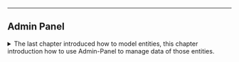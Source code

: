 



---

## **Admin Panel**
<details>  
<summary>  
The last chapter introduced how to model entities, this chapter introduction how to use Admin-Panel to manage data of those entities.
</summary>  

### **Display Types**
The Admin Panel supports various UI controls to display attributes:

- `"text"`: Single-line text input.
- `"textarea"`: Multi-line text input.
- `"editor"`: Rich text input.

- `"number"`: Single-line text input for numeric values only.
- `"datetime"`: Datetime picker for date and time inputs.
- `"date"`: Date picker for date-only inputs.

- `"image"`: Upload a single image, storing the image URL.
- `"gallery"`: Upload multiple images, storing their URLs.
- `"file"`: Upload a file, storing the file URL.

- `"dropdown"`: Select an item from a predefined list.
- `"multiselect"`: Select multiple items from a predefined list.
- `"lookup"`: Select an item from another entity with a many-to-one relationship (requires `Lookup` data type).

- `"picklist"`: Select multiple items from another entity with a many-to-many relationship (requires `Junction` data type).
- `"edittable"`: Manage items of a one-to-many sub-entity (requires `Collection` data type).

---

### **DataType to DisplayType Mapping Table**
Below is a mapping of valid `DataType` and `DisplayType` combinations:

| **DataType**  | **DisplayType** | **Description**                             |
|---------------|-----------------|---------------------------------------------|
| Int           | Number          | Input for integers.                         |
| Datetime      | Datetime        | Datetime picker for date and time inputs.   |
| Datetime      | Date            | Date picker for date-only inputs.           |
| String        | Number          | Input for numeric values.                   |
| String        | Datetime        | Datetime picker for date and time inputs.   |
| String        | Date            | Date picker for date-only inputs.           |
| String        | Text            | Single-line text input.                     |
| String        | Textarea        | Multi-line text input.                      |
| String        | Image           | Single image upload.                        |
| String        | Gallery         | Multiple image uploads.                     |
| String        | File            | File upload.                                |
| String        | Dropdown        | Select an item from a predefined list.      |
| String        | Multiselect     | Select multiple items from a predefined list.|
| Text          | Multiselect     | Select multiple items from a predefined list.|
| Text          | Gallery         | Multiple image uploads.                     |
| Text          | Textarea        | Multi-line text input.                      |
| Text          | Editor          | Rich text editor.                           |
| Lookup        | Lookup          | Select an item from another entity.         |
| Junction      | Picklist        | Select multiple items from another entity.  |
| Collection    | EditTable       | Manage items of a sub-entity.               |  

---

### **List Page**
[Example Course List Page](https://fluent-cms-admin.azurewebsites.net/_content/FluentCMS/admin/entities/course?offset=0&limit=20)

The **List Page** displays entities in a tabular format, supporting sorting, searching, and pagination for efficient browsing or locating of specific records.

#### **Sorting**
Sort records by clicking the `↑` or `↓` icon in the table header.
- [Order by Created At Example](https://fluent-cms-admin.azurewebsites.net/_content/FluentCMS/admin/entities/course?offset=0&limit=20&sort[created_at]=-1)
- [Order by Name Example](https://fluent-cms-admin.azurewebsites.net/_content/FluentCMS/admin/entities/course?offset=0&limit=20&sort[name]=1)

#### **Filtering**
Apply filters by clicking the Funnel icon in the table header.

- [Filter by Created At (2024-09-07)](https://fluent-cms-admin.azurewebsites.net/_content/FluentCMS/admin/entities/course?offset=0&limit=20&created_at[dateIs]=2024-09-07&sort[created_at]=1)
- [Filter by Course Name (Starts with A or C)](https://fluent-cms-admin.azurewebsites.net/_content/FluentCMS/admin/entities/course?offset=0&limit=20&name[operator]=or&name[startsWith]=A&name[startsWith]=C&sort[created_at]=1)

---

### **Detail Page**  
Detail page provides an interface to manage single record.  

#### Example of display types `date`,`image`, `gallery`, `muliselect`, `dropdown`,
[Lesson Detail Page](https://fluent-cms-admin.azurewebsites.net/_content/FluentCMS/admin/entities/lesson/6?ref=https%3A%2F%2Ffluent-cms-admin.azurewebsites.net%2F_content%2FFluentCMS%2Fadmin%2Fentities%2Fcourse%2F27%3Fref%3Dhttps%253A%252F%252Ffluent-cms-admin.azurewebsites.net%252F_content%252FFluentCMS%252Fadmin%252Fentities%252Fcourse%253Foffset%253D0%2526limit%253D20).

#### Example of `lookup`,`picklist`,`edittable`
[Course Detail Page](https://fluent-cms-admin.azurewebsites.net/_content/FluentCMS/admin/entities/course/22)

</details>  

